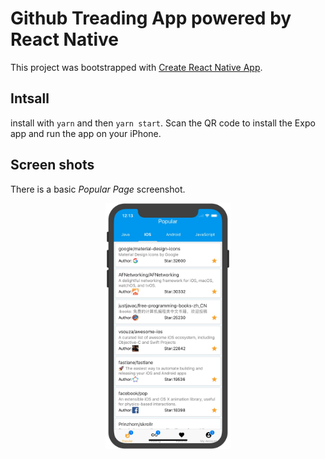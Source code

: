 # Github Treading App powered by React Native

This project was bootstrapped with [Create React Native App](https://github.com/react-community/create-react-native-app).

## Intsall

install with `yarn` and then `yarn start`. Scan the QR code to install the Expo app and run the app on your iPhone.

## Screen shots

There is a basic *Popular Page* screenshot.

<img src="./screenshots/popular_page.jpg" alt="popular page" style="width:200px;margin:auto;display:block;"/>
